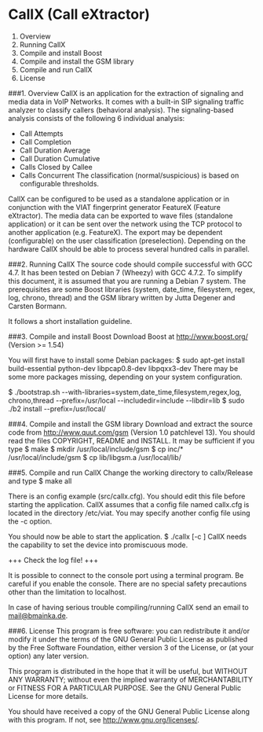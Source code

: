 CallX (Call eXtractor)
======================

1. Overview
2. Running CallX
3. Compile and install Boost
4. Compile and install the GSM library
5. Compile and run CallX
6. License

###1. Overview
CallX is an application for the extraction of signaling and media data in
VoIP Networks. It comes with a built-in SIP signaling traffic analyzer to
classify callers (behavioral analysis). The signaling-based analysis consists
of the following 6 individual analysis:
- Call Attempts
- Call Completion
- Call Duration Average
- Call Duration Cumulative
- Calls Closed by Callee
- Calls Concurrent
The classification (normal/suspicious) is based on configurable thresholds.

CallX can be configured to be used as a standalone application or in
conjunction with the VIAT fingerprint generator FeatureX (Feature eXtractor).
The media data can be exported to wave files (standalone application) or it
can be sent over the network using the TCP protocol to another application
(e.g. FeatureX). The export may be dependent (configurable) on the user
classification (preselection). Depending on the hardware CallX should be able
to process several hundred calls in parallel.

###2. Running CallX
The source code should compile successful with GCC 4.7. It has been tested on
Debian 7 (Wheezy) with GCC 4.7.2. To simplify this document, it is assumed that
you are running a Debian 7 system. The prerequisites are some Boost libraries
(system, date_time, filesystem, regex, log, chrono, thread) and the GSM library
written by Jutta Degener and Carsten Bormann.

It follows a short installation guideline.

###3. Compile and install Boost
Download Boost at http://www.boost.org/ (Version >= 1.54)

You will first have to install some Debian packages:
$ sudo apt-get install build-essential python-dev libpcap0.8-dev libpqxx3-dev 
There may be some more packages missing, depending on your system
configuration.

  $ ./bootstrap.sh --with-libraries=system,date_time,filesystem,regex,log,\
    chrono,thread --prefix=/usr/local --includedir=include --libdir=lib
  $ sudo ./b2 install --prefix=/usr/local/

###4. Compile and install the GSM library
Download and extract the source code from http://www.quut.com/gsm (Version 1.0
patchlevel 13). You should read the files COPYRIGHT, README and INSTALL.
It may be sufficient if you type
  $ make
  $ mkdir /usr/local/include/gsm
  $ cp inc/* /usr/local/include/gsm
  $ cp lib/libgsm.a /usr/local/lib/

###5. Compile and run CallX
Change the working directory to callx/Release and type
  $ make all

There is an config example (src/callx.cfg). You should edit this file before
starting the application. CallX assumes that a config file named callx.cfg is
located in the directory /etc/viat. You may specify another config file using
the -c option.

You should now be able to start the application.
  $ ./callx [-c <config file>]
CallX needs the capability to set the device into promiscuous mode.

+++ Check the log file! +++

It is possible to connect to the console port using a terminal program. Be
careful if you enable the console. There are no special safety precautions
other than the limitation to localhost.

In case of having serious trouble compiling/running CallX send an email to
mail@bmainka.de.

###6. License
This program is free software: you can redistribute it and/or modify
it under the terms of the GNU General Public License as published by
the Free Software Foundation, either version 3 of the License, or
(at your option) any later version.

This program is distributed in the hope that it will be useful,
but WITHOUT ANY WARRANTY; without even the implied warranty of
MERCHANTABILITY or FITNESS FOR A PARTICULAR PURPOSE.  See the
GNU General Public License for more details.

You should have received a copy of the GNU General Public License
along with this program.  If not, see <http://www.gnu.org/licenses/>.

